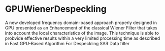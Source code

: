 # GPUWienerDespeckling
A new developed frequency domain-based approach properly designed in GPU presented as an Enhancement of the classical Wiener Filter that takes into account the local characteristics of the image. This technique is able to probvide effective results within a very limited processing time as described in Fast GPU-Based Algorithm For Despeckling SAR Data filter
